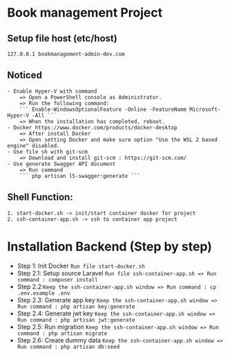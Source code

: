 # Book management Project

## Setup file host (etc/host)

```
127.0.0.1 bookmanagement-admin-dev.com
```
## Noticed
	- Enable Hyper-V with command
	    => Open a PowerShell console as Administrator.
	    => Run the following command:
	    ``` Enable-WindowsOptionalFeature -Online -FeatureName Microsoft-Hyper-V -All ```
	    => When the installation has completed, reboot.
	- Docker https://www.docker.com/products/docker-desktop
	    => After install Docker
	    => Open setting Docker and make sure option "Use the WSL 2 based engine" disabled.
	- Use file sh with git-scm
	    => Download and install git-scm : https://git-scm.com/
	- Use generate Swagger API document
		=> Run command
		``` php artisan l5-swagger:generate ```

## Shell Function:

	1. start-docker.sh -> init/start container docker for project
	2. ssh-container-app.sh -> ssh to container app project

# Installation Backend (Step by step)

- Step 1: Init Docker `Run file start-docker.sh`
- Step 2.1: Setup source Laravel `Run file ssh-container-app.sh => Run command : composer install`
- Step 2.2:`Keep the ssh-container-app.sh window => Run command : cp .env.example .env`
- Step 2.3: Generate app key `Keep the ssh-container-app.sh window => Run command : php artisan key:generate`
- Step 2.4: Generate jwt key `Keep the ssh-container-app.sh window => Run command : php artisan jwt:generate`
- Step 2.5: Run migration `Keep the ssh-container-app.sh window => Run command : php artisan migrate`
- Step 2.6: Create dummy data `Keep the ssh-container-app.sh window => Run command : php artisan db:seed`